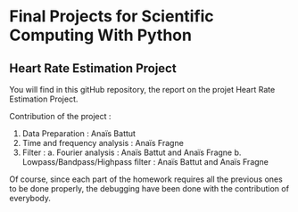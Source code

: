 # Final Projects for Scientific Computing With Python

## Heart Rate Estimation Project
You will find in this gitHub repository, the report on the projet Heart Rate Estimation Project. 

Contribution of the project : 
1. Data Preparation : Anaïs Battut
2. Time and frequency analysis : Anaïs Fragne
3. Filter : 
  a. Fourier analysis : Anaïs Battut and Anaïs Fragne
  b. Lowpass/Bandpass/Highpass filter : Anaïs Battut and Anaïs Fragne

Of course, since each part of the homework requires all the previous ones to be done properly, the debugging have been done with the contribution of everybody. 
